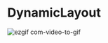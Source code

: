# DynamicLayout


![ezgif com-video-to-gif](https://user-images.githubusercontent.com/25398924/83264675-10822e00-a1de-11ea-81d5-35ae7cd80d04.gif)
